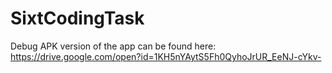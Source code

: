 # SixtCodingTask

Debug APK version of the app can be found here: https://drive.google.com/open?id=1KH5nYAytS5Fh0QyhoJrUR_EeNJ-cYkv-
